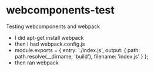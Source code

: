# webcomponents-test
Testing webcomponents and webpack


* I did apt-get install webpack
* then I had webpack.config.js
* module.exports = {
    entry: './index.js',
    output: {
        path: path.resolve(__dirname, 'build'),
        filename: 'index.js'
    }
    };
* then ran webpack